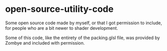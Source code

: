 # open-source-utility-code
Some open source code made by myself, or that I got permission to include, for people who are a bit newer to shader development.


Some of this code, like the entirety of the packing.glsl file, was provided by Zombye and included with permission.
